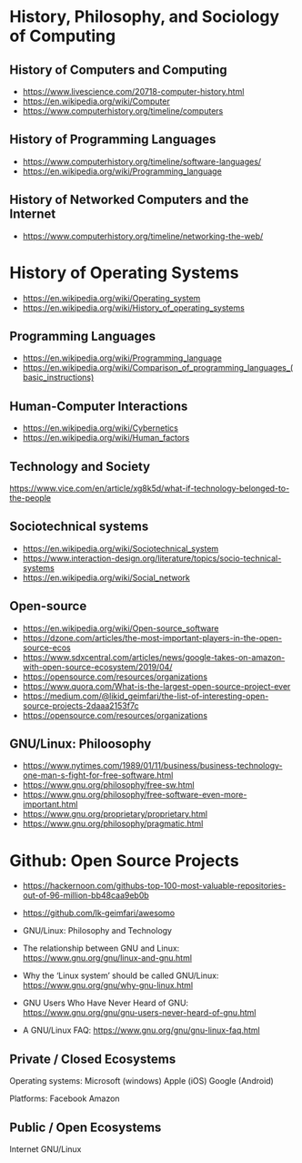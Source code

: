# History, Philosophy, and Sociology of Computing

## History of Computers and Computing
* https://www.livescience.com/20718-computer-history.html
* https://en.wikipedia.org/wiki/Computer
* https://www.computerhistory.org/timeline/computers

## History of Programming Languages
* https://www.computerhistory.org/timeline/software-languages/
* https://en.wikipedia.org/wiki/Programming_language

## History of Networked Computers and the Internet
* https://www.computerhistory.org/timeline/networking-the-web/

# History of Operating Systems
* https://en.wikipedia.org/wiki/Operating_system
* https://en.wikipedia.org/wiki/History_of_operating_systems

## Programming Languages
* https://en.wikipedia.org/wiki/Programming_language
* https://en.wikipedia.org/wiki/Comparison_of_programming_languages_(basic_instructions)

## Human-Computer Interactions
* https://en.wikipedia.org/wiki/Cybernetics
* https://en.wikipedia.org/wiki/Human_factors

## Technology and Society
https://www.vice.com/en/article/xg8k5d/what-if-technology-belonged-to-the-people

## Sociotechnical systems
* https://en.wikipedia.org/wiki/Sociotechnical_system
* https://www.interaction-design.org/literature/topics/socio-technical-systems
* https://en.wikipedia.org/wiki/Social_network

## Open-source 
* https://en.wikipedia.org/wiki/Open-source_software
* https://dzone.com/articles/the-most-important-players-in-the-open-source-ecos
* https://www.sdxcentral.com/articles/news/google-takes-on-amazon-with-open-source-ecosystem/2019/04/
* https://opensource.com/resources/organizations
* https://www.quora.com/What-is-the-largest-open-source-project-ever
* https://medium.com/@likid_geimfari/the-list-of-interesting-open-source-projects-2daaa2153f7c
* https://opensource.com/resources/organizations

## GNU/Linux: Philoosophy
* https://www.nytimes.com/1989/01/11/business/business-technology-one-man-s-fight-for-free-software.html
* https://www.gnu.org/philosophy/free-sw.html
* https://www.gnu.org/philosophy/free-software-even-more-important.html
* https://www.gnu.org/proprietary/proprietary.html
* https://www.gnu.org/philosophy/pragmatic.html

# Github: Open Source Projects
* https://hackernoon.com/githubs-top-100-most-valuable-repositories-out-of-96-million-bb48caa9eb0b
* https://github.com/lk-geimfari/awesomo




* GNU/Linux: Philosophy and Technology
* The relationship between GNU and Linux:  https://www.gnu.org/gnu/linux-and-gnu.html
* Why the ‘Linux system’ should be called GNU/Linux: https://www.gnu.org/gnu/why-gnu-linux.html
* GNU Users Who Have Never Heard of GNU: https://www.gnu.org/gnu/gnu-users-never-heard-of-gnu.html
* A GNU/Linux FAQ: https://www.gnu.org/gnu/gnu-linux-faq.html
  
  
 
  
## Private / Closed Ecosystems

Operating systems:
Microsoft (windows)
Apple  (iOS)
Google (Android)

Platforms:
Facebook
Amazon


## Public /  Open Ecosystems
Internet
GNU/Linux



